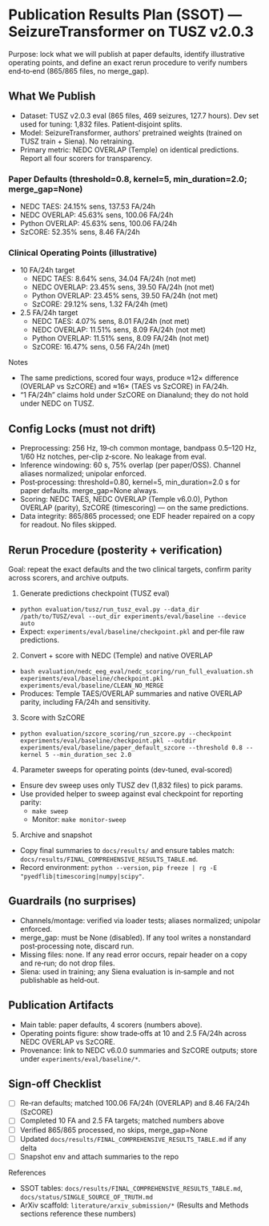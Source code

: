 # Publication Results Plan (SSOT) — SeizureTransformer on TUSZ v2.0.3

Purpose: lock what we will publish at paper defaults, identify illustrative operating points, and define an exact rerun procedure to verify numbers end‑to‑end (865/865 files, no merge_gap).

## What We Publish

- Dataset: TUSZ v2.0.3 eval (865 files, 469 seizures, 127.7 hours). Dev set used for tuning: 1,832 files. Patient‑disjoint splits.
- Model: SeizureTransformer, authors’ pretrained weights (trained on TUSZ train + Siena). No retraining.
- Primary metric: NEDC OVERLAP (Temple) on identical predictions. Report all four scorers for transparency.

### Paper Defaults (threshold=0.8, kernel=5, min_duration=2.0; merge_gap=None)
- NEDC TAES: 24.15% sens, 137.53 FA/24h
- NEDC OVERLAP: 45.63% sens, 100.06 FA/24h
- Python OVERLAP: 45.63% sens, 100.06 FA/24h
- SzCORE: 52.35% sens, 8.46 FA/24h

### Clinical Operating Points (illustrative)
- 10 FA/24h target
  - NEDC TAES: 8.64% sens, 34.04 FA/24h (not met)
  - NEDC OVERLAP: 23.45% sens, 39.50 FA/24h (not met)
  - Python OVERLAP: 23.45% sens, 39.50 FA/24h (not met)
  - SzCORE: 29.12% sens, 1.32 FA/24h (met)
- 2.5 FA/24h target
  - NEDC TAES: 4.07% sens, 8.01 FA/24h (not met)
  - NEDC OVERLAP: 11.51% sens, 8.09 FA/24h (not met)
  - Python OVERLAP: 11.51% sens, 8.09 FA/24h (not met)
  - SzCORE: 16.47% sens, 0.56 FA/24h (met)

Notes
- The same predictions, scored four ways, produce ≈12× difference (OVERLAP vs SzCORE) and ≈16× (TAES vs SzCORE) in FA/24h.
- “1 FA/24h” claims hold under SzCORE on Dianalund; they do not hold under NEDC on TUSZ.

## Config Locks (must not drift)

- Preprocessing: 256 Hz, 19‑ch common montage, bandpass 0.5–120 Hz, 1/60 Hz notches, per‑clip z‑score. No leakage from eval.
- Inference windowing: 60 s, 75% overlap (per paper/OSS). Channel aliases normalized; unipolar enforced.
- Post‑processing: threshold=0.80, kernel=5, min_duration=2.0 s for paper defaults. merge_gap=None always.
- Scoring: NEDC TAES, NEDC OVERLAP (Temple v6.0.0), Python OVERLAP (parity), SzCORE (timescoring) — on the same predictions.
- Data integrity: 865/865 processed; one EDF header repaired on a copy for readout. No files skipped.

## Rerun Procedure (posterity + verification)

Goal: repeat the exact defaults and the two clinical targets, confirm parity across scorers, and archive outputs.

1) Generate predictions checkpoint (TUSZ eval)
- `python evaluation/tusz/run_tusz_eval.py --data_dir /path/to/TUSZ/eval --out_dir experiments/eval/baseline --device auto`
- Expect: `experiments/eval/baseline/checkpoint.pkl` and per‑file raw predictions.

2) Convert + score with NEDC (Temple) and native OVERLAP
- `bash evaluation/nedc_eeg_eval/nedc_scoring/run_full_evaluation.sh experiments/eval/baseline/checkpoint.pkl experiments/eval/baseline/CLEAN_NO_MERGE`
- Produces: Temple TAES/OVERLAP summaries and native OVERLAP parity, including FA/24h and sensitivity.

3) Score with SzCORE
- `python evaluation/szcore_scoring/run_szcore.py --checkpoint experiments/eval/baseline/checkpoint.pkl --outdir experiments/eval/baseline/paper_default_szcore --threshold 0.8 --kernel 5 --min_duration_sec 2.0`

4) Parameter sweeps for operating points (dev‑tuned, eval‑scored)
- Ensure dev sweep uses only TUSZ dev (1,832 files) to pick params.
- Use provided helper to sweep against eval checkpoint for reporting parity:
  - `make sweep`
  - Monitor: `make monitor-sweep`

5) Archive and snapshot
- Copy final summaries to `docs/results/` and ensure tables match: `docs/results/FINAL_COMPREHENSIVE_RESULTS_TABLE.md`.
- Record environment: `python --version`, `pip freeze | rg -E "pyedflib|timescoring|numpy|scipy"`.

## Guardrails (no surprises)

- Channels/montage: verified via loader tests; aliases normalized; unipolar enforced.
- merge_gap: must be None (disabled). If any tool writes a nonstandard post‑processing note, discard run.
- Missing files: none. If any read error occurs, repair header on a copy and re‑run; do not drop files.
- Siena: used in training; any Siena evaluation is in‑sample and not publishable as held‑out.

## Publication Artifacts

- Main table: paper defaults, 4 scorers (numbers above).
- Operating points figure: show trade‑offs at 10 and 2.5 FA/24h across NEDC OVERLAP vs SzCORE.
- Provenance: link to NEDC v6.0.0 summaries and SzCORE outputs; store under `experiments/eval/baseline/*`.

## Sign‑off Checklist

- [ ] Re‑ran defaults; matched 100.06 FA/24h (OVERLAP) and 8.46 FA/24h (SzCORE)
- [ ] Completed 10 FA and 2.5 FA targets; matched numbers above
- [ ] Verified 865/865 processed, no skips, merge_gap=None
- [ ] Updated `docs/results/FINAL_COMPREHENSIVE_RESULTS_TABLE.md` if any delta
- [ ] Snapshot env and attach summaries to the repo

References
- SSOT tables: `docs/results/FINAL_COMPREHENSIVE_RESULTS_TABLE.md`, `docs/status/SINGLE_SOURCE_OF_TRUTH.md`
- ArXiv scaffold: `literature/arxiv_submission/*` (Results and Methods sections reference these numbers)

